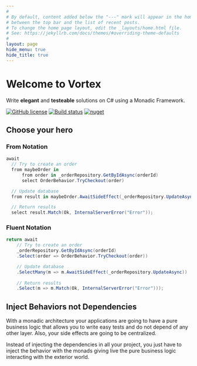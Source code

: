 ```yaml
---
#
# By default, content added below the "---" mark will appear in the home page
# between the top bar and the list of recent posts.
# To change the home page layout, edit the _layouts/home.html file.
# See: https://jekyllrb.com/docs/themes/#overriding-theme-defaults
#
layout: page
hide_menu: true
hide_title: true
---
```


<div class="jumbotron bg-shadow-low" markdown="1">

# Welcome to Vortex

Write **elegant** and **testeable** solutions on C# using a Monadic Framework.

[![GitHub license](https://img.shields.io/github/license/equilaterus/Vortex.svg)](https://github.com/equilaterus/Vortex/blob/master/LICENSE) [![Build status](https://ci.appveyor.com/api/projects/status/04uwh93rktkowhvk/branch/release?svg=true)](https://ci.appveyor.com/project/dacanizares/vortex/branch/release) [![nuget](https://img.shields.io/nuget/v/Equilaterus.Vortex.svg)](https://www.nuget.org/packages/Equilaterus.Vortex/)

</div>

## Choose your hero

### From Notation

  ```csharp
  await 
    // Try to create an order
    from maybeOrder in
        from order in _orderRepository.GetByIdAsync(orderId)
        select OrderBehavior.TryCheckout(order)

    // Update database
    from result in maybeOrder.AwaitSideEffect(_orderRepository.UpdateAsync)

    // Return results
    select result.Match(Ok, InternalServerError("Error"));
  ```

### Fluent Notation

  ```csharp
  return await 
      // Try to create an order
      _orderRepository.GetByIdAsync(orderId)    
      .Select(order => OrderBehavior.TryCheckout(order))

      // Update database
      .SelectMany(m => m.AwaitSideEffect(_orderRepository.UpdateAsync))
      
      // Return results
      .Select(m => m.Match(Ok, InternalServerError("Error")));
  ```

## Inject Behaviors not Dependencies

  With a monadic architecture your applications are going to have a pure business logic that allows you to write easy tests and do not depend of any other layer. Also, your side effects are going to be centralized.

  Instead of injecting the dependencies in all your project, you just have to inject the behavior with the monads giving live the pure business logic interacting with the exterior world.
